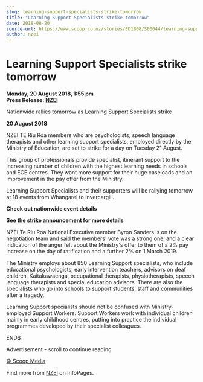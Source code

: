 ```yaml
---
slug: learning-support-specialists-strike-tomorrow
title: "Learning Support Specialists strike tomorrow"
date: 2018-08-20
source-url: https://www.scoop.co.nz/stories/ED1808/S00044/learning-support-specialists-strike-tomorrow.htm
author: nzei
---
```

Learning Support Specialists strike tomorrow
============================================

**Monday, 20 August 2018, 1:55 pm**  
**Press Release: [NZEI](https://info.scoop.co.nz/NZEI)**

Nationwide rallies tomorrow as Learning Support Specialists strike

**20 August 2018**

NZEI TE Riu Roa members who are psychologists, speech language therapists and other learning support specialists, employed directly by the Ministry of Education, are set to strike for a day on Tuesday 21 August.

This group of professionals provide specialist, itinerant support to the increasing number of children with the highest learning needs in schools and ECE centres. They want more support for their huge caseloads and an improvement in the pay offer from the Ministry.

Learning Support Specialists and their supporters will be rallying tomorrow at 18 events from Whangarei to Invercargill.

**Check out nationwide event details**

**See the strike announcement for more details**

NZEI Te Riu Roa National Executive member Byron Sanders is on the negotiation team and said the members' vote was a strong one, and a clear indication of the anger felt about the Ministry's offer to them of a 2% pay increase on the day of ratification and a further 2% on 1 March 2019.

The Ministry employs about 850 Learning Support specialists, who include educational psychologists, early intervention teachers, advisors on deaf children, Kaitakawaenga, occupational therapists, physiotherapists, speech language therapists and special education advisors. There are also the specialists who go into schools to support students, staff and communities after a tragedy.

Learning Support specialists should not be confused with Ministry-employed Support Workers. Support Workers work with individual children mainly in early childhood centres, putting into practice the individual programmes developed by their specialist colleagues.

ENDS

  

Advertisement - scroll to continue reading





[© Scoop Media](http://www.scoop.co.nz/about/terms.html)

Find more from [NZEI](https://info.scoop.co.nz/NZEI) on InfoPages.